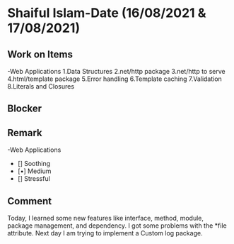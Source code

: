 # Shaiful Islam-Date (16/08/2021 & 17/08/2021)
## Work on Items
 -Web Applications 
  1.Data Structures
  2.net/http package
  3.net/http to serve
  4.html/template package
  5.Error handling
  6.Template caching
  7.Validation
  8.Literals and Closures 
## Blocker


## Remark
-Web Applications 
- [] Soothing
- [•] Medium
- [] Stressful

## Comment

Today, I learned some new features like interface, method, module, package management, and dependency. I got some problems with the *file attribute. Next day I am trying to implement a Custom log package.







